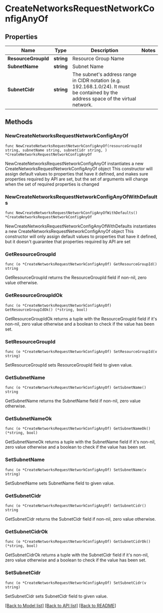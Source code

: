 # CreateNetworksRequestNetworkConfigAnyOf

## Properties

Name | Type | Description | Notes
------------ | ------------- | ------------- | -------------
**ResourceGroupId** | **string** | Resource Group Name | 
**SubnetName** | **string** | Subnet Name | 
**SubnetCidr** | **string** | The subnet&#39;s address range in CIDR notation (e.g. 192.168.1.0/24). It must be contained by the address space of the virtual network. | 

## Methods

### NewCreateNetworksRequestNetworkConfigAnyOf

`func NewCreateNetworksRequestNetworkConfigAnyOf(resourceGroupId string, subnetName string, subnetCidr string, ) *CreateNetworksRequestNetworkConfigAnyOf`

NewCreateNetworksRequestNetworkConfigAnyOf instantiates a new CreateNetworksRequestNetworkConfigAnyOf object
This constructor will assign default values to properties that have it defined,
and makes sure properties required by API are set, but the set of arguments
will change when the set of required properties is changed

### NewCreateNetworksRequestNetworkConfigAnyOfWithDefaults

`func NewCreateNetworksRequestNetworkConfigAnyOfWithDefaults() *CreateNetworksRequestNetworkConfigAnyOf`

NewCreateNetworksRequestNetworkConfigAnyOfWithDefaults instantiates a new CreateNetworksRequestNetworkConfigAnyOf object
This constructor will only assign default values to properties that have it defined,
but it doesn't guarantee that properties required by API are set

### GetResourceGroupId

`func (o *CreateNetworksRequestNetworkConfigAnyOf) GetResourceGroupId() string`

GetResourceGroupId returns the ResourceGroupId field if non-nil, zero value otherwise.

### GetResourceGroupIdOk

`func (o *CreateNetworksRequestNetworkConfigAnyOf) GetResourceGroupIdOk() (*string, bool)`

GetResourceGroupIdOk returns a tuple with the ResourceGroupId field if it's non-nil, zero value otherwise
and a boolean to check if the value has been set.

### SetResourceGroupId

`func (o *CreateNetworksRequestNetworkConfigAnyOf) SetResourceGroupId(v string)`

SetResourceGroupId sets ResourceGroupId field to given value.


### GetSubnetName

`func (o *CreateNetworksRequestNetworkConfigAnyOf) GetSubnetName() string`

GetSubnetName returns the SubnetName field if non-nil, zero value otherwise.

### GetSubnetNameOk

`func (o *CreateNetworksRequestNetworkConfigAnyOf) GetSubnetNameOk() (*string, bool)`

GetSubnetNameOk returns a tuple with the SubnetName field if it's non-nil, zero value otherwise
and a boolean to check if the value has been set.

### SetSubnetName

`func (o *CreateNetworksRequestNetworkConfigAnyOf) SetSubnetName(v string)`

SetSubnetName sets SubnetName field to given value.


### GetSubnetCidr

`func (o *CreateNetworksRequestNetworkConfigAnyOf) GetSubnetCidr() string`

GetSubnetCidr returns the SubnetCidr field if non-nil, zero value otherwise.

### GetSubnetCidrOk

`func (o *CreateNetworksRequestNetworkConfigAnyOf) GetSubnetCidrOk() (*string, bool)`

GetSubnetCidrOk returns a tuple with the SubnetCidr field if it's non-nil, zero value otherwise
and a boolean to check if the value has been set.

### SetSubnetCidr

`func (o *CreateNetworksRequestNetworkConfigAnyOf) SetSubnetCidr(v string)`

SetSubnetCidr sets SubnetCidr field to given value.



[[Back to Model list]](../README.md#documentation-for-models) [[Back to API list]](../README.md#documentation-for-api-endpoints) [[Back to README]](../README.md)


